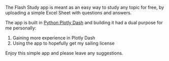 The Flash Study app is meant as an easy way to study any topic for free, by uploading a simple Excel Sheet with questions and answers.

The app is built in [Python Plotly Dash](https://dash.plotly.com/) and building it had a dual purpose for me personally:
1. Gaining more experience in Plotly Dash
2. Using the app to hopefully get my sailing license

Enjoy this simple app and please leave any suggestions.
